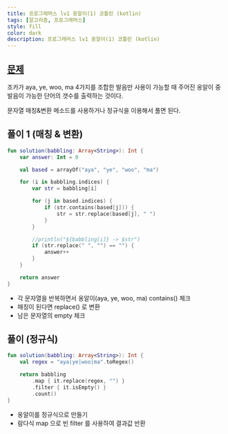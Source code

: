 ```yaml
---
title: 프로그래머스 lv1 옹알이(1) 코틀린 (kotlin)
tags: [알고리즘, 프로그래머스]
style: fill
color: dark
description: 프로그래머스 lv1 옹알이(1) 코틀린 (kotlin)
---
```


## [문제](https://school.programmers.co.kr/learn/courses/30/lessons/120956)
조카가 aya, ye, woo, ma 4가지를 조합한 발음만 사용이 가능할 때 주어진 옹알이 중
발음이 가능한 단어의 갯수를 출력하는 것이다.

문자열 매칭&변환 메소드를 사용하거나 정규식을 이용해서 풀면 된다.


## 풀이 1 (매칭 & 변환)
```kotlin
fun solution(babbling: Array<String>): Int {
    var answer: Int = 0

    val based = arrayOf("aya", "ye", "woo", "ma")

    for (i in babbling.indices) {
        var str = babbling[i]

        for (j in based.indices) {
            if (str.contains(based[j])) {
                str = str.replace(based[j], " ")
            }
        }

        //println("${babbling[i]} -> $str")
        if (str.replace(" ", "") == "") {
            answer++
        }
    }

    return answer
}
```
- 각 문자열을 반복하면서 옹알이(aya, ye, woo, ma) contains() 체크
- 매칭이 된다면 replace() 로 변환
- 남은 문자열의 empty 체크

## 풀이 (정규식)
```kotlin
fun solution(babbling: Array<String>): Int {
    val regex = "aya|ye|woo|ma".toRegex()

    return babbling
        .map { it.replace(regex, "") }
        .filter { it.isEmpty() }
        .count()
}
```
- 옹알이를 정규식으로 만들기
- 람다식 map 으로 빈 filter 를 사용하여 결과값 반환
